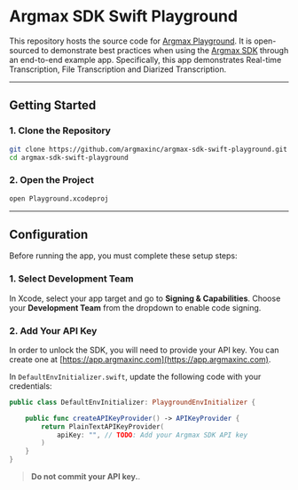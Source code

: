 # Argmax SDK Swift Playground

This repository hosts the source code for [Argmax Playground](https://testflight.apple.com/join/Q1cywTJw). It is open-sourced to demonstrate best practices when using the [Argmax SDK](https://argmaxinc.com/#SDK) through an end-to-end example app. Specifically, this app demonstrates Real-time Transcription, File Transcription and Diarized Transcription.


---

## Getting Started

### 1. Clone the Repository

```bash
git clone https://github.com/argmaxinc/argmax-sdk-swift-playground.git
cd argmax-sdk-swift-playground
```

### 2. Open the Project

```bash
open Playground.xcodeproj
```

---


## Configuration

Before running the app, you must complete these setup steps:

### 1. Select Development Team
In Xcode, select your app target and go to **Signing & Capabilities**. Choose your **Development Team** from the dropdown to enable code signing.

### 2. Add Your API Key
In order to unlock the SDK, you will need to provide your API key. You can create one at [https://app.argmaxinc.com](https://app.argmaxinc.com).

In `DefaultEnvInitializer.swift`, update the following code with your credentials:

```swift
public class DefaultEnvInitializer: PlaygroundEnvInitializer {

    public func createAPIKeyProvider() -> APIKeyProvider {
        return PlainTextAPIKeyProvider(
            apiKey: "", // TODO: Add your Argmax SDK API key
        )
    }
}
```

> **Do not commit your API key.**.
